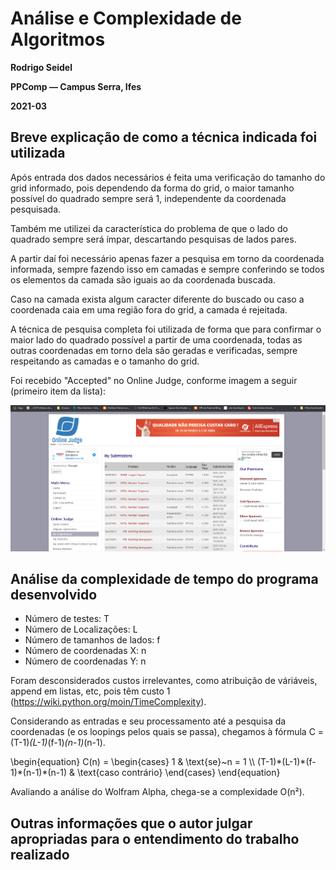 # Análise e Complexidade de Algoritmos

**Rodrigo Seidel**

**PPComp — Campus Serra, Ifes**

**2021-03**

## Breve explicação de como a técnica indicada foi utilizada
Após entrada dos dados necessários é feita uma verificação do tamanho do grid informado, pois dependendo da forma do grid, o maior tamanho possível do quadrado sempre será 1, independente da coordenada pesquisada.

Também me utilizei da característica do problema de que o lado do quadrado sempre será ímpar, descartando pesquisas de lados pares.

A partir daí foi necessário apenas fazer a pesquisa em torno da coordenada informada, sempre fazendo isso em camadas e sempre conferindo se todos os elementos da camada são iguais ao da coordenada buscada.

Caso na camada exista algum caracter diferente do buscado ou caso a coordenada caia em uma região fora do grid, a camada é rejeitada.

A técnica de pesquisa completa foi utilizada de forma que para confirmar o maior lado do quadrado possível a partir de uma coordenada, todas as outras coordenadas em torno dela são geradas e verificadas, sempre respeitando as camadas e o tamanho do grid.


Foi recebido "Accepted" no Online Judge, conforme imagem a seguir (primeiro item da lista):

![Veredito](./10908-veredito.png)

## Análise da complexidade de tempo do programa desenvolvido

- Número de testes: T
- Número de Localizações: L
- Número de tamanhos de lados: f
- Número de coordenadas X: n
- Número de coordenadas Y: n

Foram desconsiderados custos irrelevantes, como atribuição de váriáveis, append em listas, etc, pois têm custo 1 (https://wiki.python.org/moin/TimeComplexity).

Considerando as entradas e seu processamento até a pesquisa da coordenadas (e os loopings pelos quais se passa), chegamos à fórmula C = (T-1)*(L-1)*(f-1)*(n-1)*(n-1).

<div class="math">
\begin{equation}
C(n) =
  \begin{cases}
    1 & \text{se}~n = 1 \\
    (T-1)*(L-1)*(f-1)*(n-1)*(n-1) & \text{caso contrário}
  \end{cases}
\end{equation}
</div>


Avaliando a análise do Wolfram Alpha, chega-se a complexidade O(n²).


## Outras informações que o autor julgar apropriadas para o entendimento do trabalho realizado
